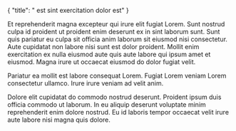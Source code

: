 {
  "title": " est sint exercitation dolor est"
}

Et reprehenderit magna excepteur qui irure elit fugiat Lorem. Sunt nostrud culpa id proident ut proident enim deserunt ex in sint laborum sunt. Sunt quis pariatur eu culpa sit officia anim laborum sit eiusmod nisi consectetur. Aute cupidatat non labore nisi sunt est dolor proident. Mollit enim exercitation ex nulla eiusmod aute quis aute labore qui ipsum amet et eiusmod. Magna irure ut occaecat eiusmod do dolor fugiat velit.

Pariatur ea mollit est labore consequat Lorem. Fugiat Lorem veniam Lorem consectetur ullamco. Irure irure veniam ad velit anim.

Dolore elit cupidatat do commodo nostrud deserunt. Proident ipsum duis officia commodo ut laborum. In eu aliquip deserunt voluptate minim reprehenderit enim dolore nostrud. Eu id laboris tempor occaecat velit irure aute labore nisi magna quis dolore.